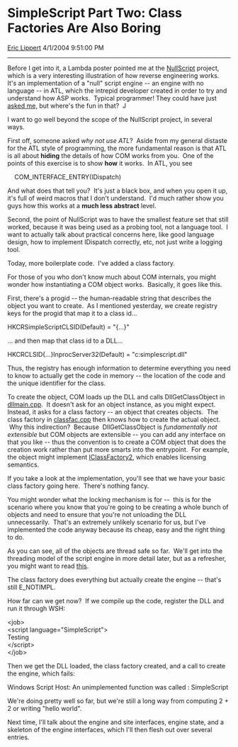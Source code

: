 # SimpleScript Part Two: Class Factories Are Also Boring

[Eric Lippert](https://social.msdn.microsoft.com/profile/Eric%20Lippert) 4/1/2004 9:51:00 PM

-----

Before I get into it, a Lambda poster pointed me at the [NullScript](http://www.iwebthereforeiam.com/projects/NullScript.asp) project, which is a very interesting illustration of how reverse engineering works.  It's an implementation of a "null" script engine -- an engine with no language -- in ATL, which the intrepid developer created in order to try and understand how ASP works.  Typical programmer\! They could have just [asked me,](http://blogs.msdn.com/ericlippert/archive/2003/09/18/53046.aspx) but where's the fun in that?  J  

I want to go well beyond the scope of the NullScript project, in several ways.  

First off, someone asked *why not use ATL*?  Aside from my general distaste for the ATL style of programming, the more fundamental reason is that ATL is all about **hiding** the details of how COM works from you.  One of the points of this exercise is to show **how** it works.  In ATL, you see 

    COM\_INTERFACE\_ENTRY(IDispatch)

And what does that tell you?  It's just a black box, and when you open it up, it's full of weird macros that I don't understand.  I'd much rather show you guys how this works at a **much less abstract** level.

Second, the point of NullScript was to have the smallest feature set that still worked, because it was being used as a probing tool, not a language tool.  I want to actually talk about practical concerns here, like good language design, how to implement IDispatch correctly, etc, not just write a logging tool.

Today, more boilerplate code.  I've added a class factory. 

For those of you who don't know much about COM internals, you might wonder how instantiating a COM object works.  Basically, it goes like this.

First, there's a progid -- the human-readable string that describes the object you want to create.  As I mentioned yesterday, we create registry keys for the progid that map it to a class id…

HKCRSimpleScriptCLSID(Default) = "{...}"

… and then map that class id to a DLL…

HKCRCLSID{...}InprocServer32(Default) = "c:simplescript.dll"

Thus, the registry has enough information to determine everything you need to know to actually get the code in memory -- the location of the code and the unique identifier for the class.

To create the object, COM loads up the DLL and calls DllGetClassObject in [dllmain.cpp](http://blogs.msdn.com/ericlippert/articles/105188.aspx).  It doesn't ask for an object instance, as you might expect.  Instead, it asks for a class factory -- an object that creates objects.  The class factory in [classfac.cpp](http://blogs.msdn.com/ericlippert/articles/105858.aspx) then knows how to create the actual object.  Why this indirection?  Because  DllGetClassObject is *fundamentally not extensible* but COM objects are extensible -- you can add any interface on that you like -- thus the convention is to create a COM object that does the creation work rather than put more smarts into the entrypoint.  For example, the object might implement [IClassFactory2](http://msdn.microsoft.com/library/default.asp?url=/library/en-us/com/htm/cmi_c_641e.asp), which enables licensing semantics.  

If you take a look at the implementation, you'll see that we have your basic class factory going here.  There's nothing fancy.

You might wonder what the locking mechanism is for --  this is for the scenario where you know that you're going to be creating a whole bunch of objects and need to ensure that you're not unloading the DLL unnecessarily.  That's an extremely unlikely scenario for us, but I've implemented the code anyway because its cheap, easy and the right thing to do.

As you can see, all of the objects are thread safe so far.  We'll get into the threading model of the script engine in more detail later, but as a refresher, you might want to read [this](http://blogs.msdn.com/ericlippert/archive/2003/09/18/53041.aspx).

The class factory does everything but actually create the engine -- that's still E\_NOTIMPL.  

How far can we get now?  If we compile up the code, register the DLL and run it through WSH:

\<job\>  
\<script language="SimpleScript"\>  
Testing  
\</script\>  
\</job\>

Then we get the DLL loaded, the class factory created, and a call to create the engine, which fails:

Windows Script Host: An unimplemented function was called : SimpleScript

We're doing pretty well so far, but we're still a long way from computing 2 + 2 or writing "hello world".

Next time, I'll talk about the engine and site interfaces, engine state, and a skeleton of the engine interfaces, which I'll then flesh out over several entries.


